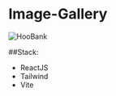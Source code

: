 # Image-Gallery

![HooBank](https://i.ibb.co/BK1Hn0x/Screenshot-2022-08-08-at-4-05-48-PM.png)


##Stack:

- ReactJS
- Tailwind
- Vite
